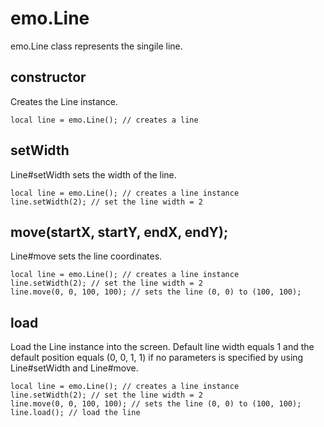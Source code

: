 # emo.Line #

emo.Line class represents the singile line.

## constructor ##

Creates the Line instance.

```
local line = emo.Line(); // creates a line
```

## setWidth ##
Line#setWidth sets the width of the line.

```
local line = emo.Line(); // creates a line instance
line.setWidth(2); // set the line width = 2
```

## move(startX, startY, endX, endY); ##

Line#move sets the line coordinates.

```
local line = emo.Line(); // creates a line instance
line.setWidth(2); // set the line width = 2
line.move(0, 0, 100, 100); // sets the line (0, 0) to (100, 100);
```

## load ##

Load the Line instance into the screen. Default line width equals 1 and the default position equals (0, 0, 1, 1) if no parameters is specified by using Line#setWidth and Line#move.

```
local line = emo.Line(); // creates a line instance
line.setWidth(2); // set the line width = 2
line.move(0, 0, 100, 100); // sets the line (0, 0) to (100, 100);
line.load(); // load the line
```
